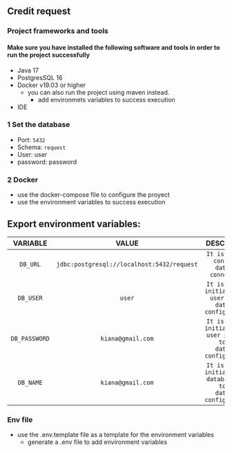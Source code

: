 ## Credit request

### Project frameworks and tools

#### Make sure you have installed the following software and tools in order to run the project successfully

- Java 17
- PostgresSQL 16
- Docker v19.03 or higher
  - you can also run the project using maven instead.
    - add environmets variables to success execution
- IDE

### 1 Set the database

- Port: `5432`
- Schema: `request`
- User: user
- password: password

### 2 Docker

- use the docker-compose file to configure the proyect
- use the environment variables to success execution

## Export environment variables:

|            VARIABLE             |              VALUE              |                                           DESCRIPTION                                            | MANDATORY |
| :-----------------------------: | :-----------------------------: | :----------------------------------------------------------------------------------------------: | :-------: |
|            `DB_URL`             | `jdbc:postgresql://localhost:5432/request`|                   `It is used to configure database connection.`                       |     X     |
|            `DB_USER`            |              `user`             |             `It is used to initialize the user to the database configuration.`                   |     X     | 
|           `DB_PASSWORD`         |        `kiana@gmail.com`        |           `It is used to initialize the user passowrd to the database configuration.`            |     X     |
|           `DB_NAME`             |        `kiana@gmail.com`        |           `It is used to initialize the database name to the database configuration.`            |     X     |

### Env file
- use the .env.template file as a template for the environment variables
    - generate a .env file to add environment variables
